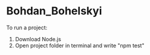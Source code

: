 # Bohdan_Bohelskyi 

To run a project:

1. Download Node.js 
2. Open project folder in terminal and write "npm test"
